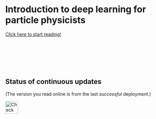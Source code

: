 # Introduction to deep learning for particle physicists

[Click here to start reading!](https://hsf-training.github.io/deep-learning-intro-for-hep/)

<br><br><br><br><br>

## Status of continuous updates

(The version you read online is from the last _successful_ deployment.)

<a href="https://github.com/hsf-training/deep-learning-intro-for-hep/actions/workflows/deploy.yml">
  <img src="https://github.com/hsf-training/deep-learning-intro-for-hep/actions/workflows/deploy.yml/badge.svg" alt="Check deploy.yml" height="40">
</a>
